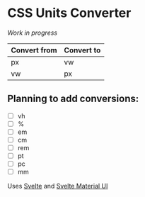 # CSS Units Converter

*Work in progress*

| Convert from |  Convert to |
| --- | --- |
| px |  vw |
| vw |  px |

## Planning to add conversions:

- [ ]  vh
- [ ]  %
- [ ]  em
- [ ]  cm
- [ ]  rem
- [ ]  pt
- [ ]  pc
- [ ]  mm

Uses [Svelte]() and [Svelte Material UI](https://sveltematerialui.com/)
